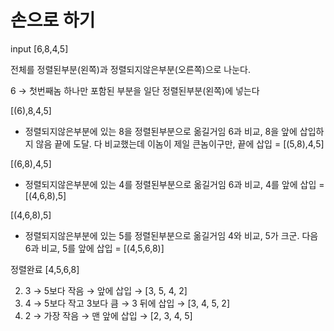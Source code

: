 # 손으로 하기
input
[6,8,4,5]

전체를 정렬된부분(왼쪽)과 정렬되지않은부분(오른쪽)으로 나눈다.

6 → 첫번째놈 하나만 포함된 부분을 일단 정렬된부분(왼쪽)에 넣는다

[(6),8,4,5]
- 정렬되지않은부분에 있는 8을 정렬된부분으로 옮길거임
6과 비교, 8을 앞에 삽입하지 않음 
끝에 도달. 다 비교했는데 이놈이 제일 큰놈이구만, 끝에 삽입 = [(5,8),4,5]

[(6,8),4,5]
- 정렬되지않은부분에 있는 4를 정렬된부분으로 옮길거임
6과 비교, 4를 앞에 삽입 = [(4,6,8),5]

[(4,6,8),5]
- 정렬되지않은부분에 있는 5를 정렬된부분으로 옮길거임
4와 비교, 5가 크군. 다음
6과 비교, 5를 앞에 삽입 = [(4,5,6,8)]

정렬완료 [4,5,6,8]



2.	3 → 5보다 작음 → 앞에 삽입 → [3, 5, 4, 2]
3.	4 → 5보다 작고 3보다 큼 → 3 뒤에 삽입 → [3, 4, 5, 2]
4.	2 → 가장 작음 → 맨 앞에 삽입 → [2, 3, 4, 5]
